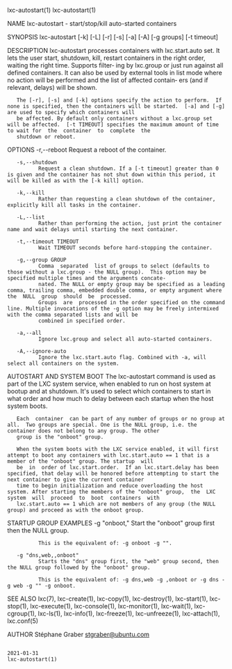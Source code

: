 lxc-autostart(1)                                                                                                                                                          lxc-autostart(1)

NAME
       lxc-autostart - start/stop/kill auto-started containers

SYNOPSIS
       lxc-autostart [-k] [-L] [-r] [-s] [-a] [-A] [-g groups] [-t timeout]

DESCRIPTION
       lxc-autostart processes containers with lxc.start.auto set. It lets the user start, shutdown, kill, restart containers in the right order, waiting the right time. Supports filter‐
       ing by lxc.group or just run against all defined containers. It can also be used by external tools in list mode where no action will be performed and the list of affected contain‐
       ers (and if relevant, delays) will be shown.

       The [-r], [-s] and [-k] options specify the action to perform.  If none is specified, then the containers will be started.  [-a] and [-g] are used to specify which containers will
       be affected. By default only containers without a lxc.group set will be affected.  [-t TIMEOUT] specifies the maximum amount of time to wait for  the  container  to  complete  the
       shutdown or reboot.

OPTIONS
       -r,--reboot
              Request a reboot of the container.

       -s,--shutdown
              Request a clean shutdown. If a [-t timeout] greater than 0 is given and the container has not shut down within this period, it will be killed as with the [-k kill] option.

       -k,--kill
              Rather than requesting a clean shutdown of the container, explicitly kill all tasks in the container.

       -L,--list
              Rather than performing the action, just print the container name and wait delays until starting the next container.

       -t,--timeout TIMEOUT
              Wait TIMEOUT seconds before hard-stopping the container.

       -g,--group GROUP
              Comma  separated  list of groups to select (defaults to those without a lxc.group - the NULL group).  This option may be specified multiple times and the arguments concate‐
              nated. The NULL or empty group may be specified as a leading comma, trailing comma, embedded double comma, or empty argument where  the  NULL  group  should  be  processed.
              Groups  are  processed in the order specified on the command line. Multiple invocations of the -g option may be freely intermixed with the comma separated lists and will be
              combined in specified order.

       -a,--all
              Ignore lxc.group and select all auto-started containers.

       -A,--ignore-auto
              Ignore the lxc.start.auto flag. Combined with -a, will select all containers on the system.

AUTOSTART AND SYSTEM BOOT
       The lxc-autostart command is used as part of the LXC system service, when enabled to run on host system at bootup and at shutdown. It's used to select which containers to start in
       what order and how much to delay between each startup when the host system boots.

       Each  container  can be part of any number of groups or no group at all.  Two groups are special. One is the NULL group, i.e. the container does not belong to any group. The other
       group is the "onboot" group.

       When the system boots with the LXC service enabled, it will first attempt to boot any containers with lxc.start.auto == 1 that is a member of the "onboot" group. The startup  will
       be  in  order of lxc.start.order.  If an lxc.start.delay has been specified, that delay will be honored before attempting to start the next container to give the current container
       time to begin initialization and reduce overloading the host system. After starting the members of the "onboot" group,  the  LXC  system  will  proceed  to  boot  containers  with
       lxc.start.auto == 1 which are not members of any group (the NULL group) and proceed as with the onboot group.

STARTUP GROUP EXAMPLES
       -g "onboot,"
              Start the "onboot" group first then the NULL group.

              This is the equivalent of: -g onboot -g "".

       -g "dns,web,,onboot"
              Starts the "dns" group first, the "web" group second, then the NULL group followed by the "onboot" group.

              This is the equivalent of: -g dns,web -g ,onboot or -g dns -g web -g "" -g onboot.

SEE ALSO
       lxc(7),  lxc-create(1), lxc-copy(1), lxc-destroy(1), lxc-start(1), lxc-stop(1), lxc-execute(1), lxc-console(1), lxc-monitor(1), lxc-wait(1), lxc-cgroup(1), lxc-ls(1), lxc-info(1),
       lxc-freeze(1), lxc-unfreeze(1), lxc-attach(1), lxc.conf(5)

AUTHOR
       Stéphane Graber <stgraber@ubuntu.com>

                                                                                        2021-01-31                                                                        lxc-autostart(1)
